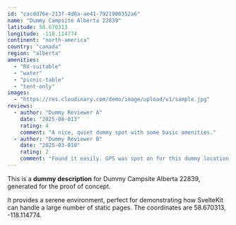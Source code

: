 ```yaml
---
id: "cacdd76e-213f-4d0a-ae41-7921900352a6"
name: "Dummy Campsite Alberta 22839"
latitude: 58.670313
longitude: -118.114774
continent: "north-america"
country: "canada"
region: "alberta"
amenities:
  - "RV-suitable"
  - "water"
  - "picnic-table"
  - "tent-only"
images:
  - "https://res.cloudinary.com/demo/image/upload/v1/sample.jpg"
reviews:
  - author: "Dummy Reviewer A"
    date: "2025-08-013"
    rating: 4
    comment: "A nice, quiet dummy spot with some basic amenities."
  - author: "Dummy Reviewer B"
    date: "2025-03-010"
    rating: 2
    comment: "Found it easily. GPS was spot on for this dummy location."
---
```


This is a **dummy description** for Dummy Campsite Alberta 22839, generated for the proof of concept.

It provides a serene environment, perfect for demonstrating how SvelteKit can handle a large number of static pages. The coordinates are 58.670313, -118.114774.
